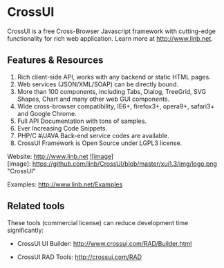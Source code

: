 # CrossUI

CrossUI is a free Cross-Browser Javascript framework with cutting-edge functionality for rich web application. Learn more at http://www.linb.net.

## Features & Resources

  1.  Rich client-side API, works with any backend or static HTML pages.
  2.  Web services (JSON/XML/SOAP) can be directly bound.
  3.  More than 100 components, including Tabs, Dialog, TreeGrid, SVG Shapes, Chart and many other web GUI components.
  4.  Wide cross-browser compatibility, IE6+, firefox3+, opera9+, safari3+ and Google Chrome.
  5.  Full API Documentation with tons of samples.
  6.  Ever Increasing Code Snippets.
  7.  PHP/C #/JAVA Back-end service codes are available.
  8.  CrossUI Framework is Open Source under LGPL3 license.


Website: http://www.linb.net   [![image]](http://www.linb.net/)  
[image]: https://github.com/linb/CrossUI/blob/master/xui1.3/img/logo.png "CrossUI"

Examples: http://www.linb.net/Examples

## Related tools

These tools (commercial license) can reduce development time significantly:

 * CrossUI UI Builder: http://www.crossui.com/RAD/Builder.html

 * CrossUI RAD Tools: http://crossui.com/RAD
